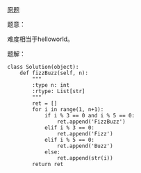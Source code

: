 [原题](https://leetcode.com/problems/fizz-buzz/)

题意：

难度相当于helloworld。

题解：

```
class Solution(object):
    def fizzBuzz(self, n):
        """
        :type n: int
        :rtype: List[str]
        """
        ret = []
        for i in range(1, n+1):
            if i % 3 == 0 and i % 5 == 0:
                ret.append('FizzBuzz')
            elif i % 3 == 0:
                ret.append('Fizz')
            elif i % 5 == 0:
                ret.append('Buzz')
            else:
                ret.append(str(i))
        return ret
```
